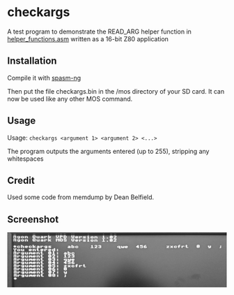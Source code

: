 # checkargs

A test program to demonstrate the READ_ARG helper function in [helper_functions.asm](https://github.com/schur/Agon-Light-Assembly/blob/main/include/helper_functions.asm) written as a 16-bit Z80 application

## Installation

Compile it with [spasm-ng](https://github.com/alberthdev/spasm-ng)

Then put the file checkargs.bin in the /mos directory of your SD card. It can now be used like any other MOS command.

## Usage

Usage: `checkargs <argument 1> <argument 2> <...>`

The program outputs the arguments entered (up to 255), stripping any whitespaces

## Credit

Used some code from memdump by Dean Belfield.

## Screenshot 

![checkargs output](checkargs_output.png)
